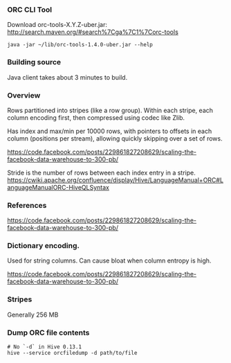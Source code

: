 ### ORC CLI Tool

Download orc-tools-X.Y.Z-uber.jar: http://search.maven.org/#search%7Cga%7C1%7Corc-tools

```
java -jar ~/lib/orc-tools-1.4.0-uber.jar --help
```


### Building source

Java client takes about 3 minutes to build.


### Overview

Rows partitioned into stripes (like a row group). Within each stripe, each column encoding first, then compressed using codec like Zlib.

Has index and max/min per 10000 rows, with pointers to offsets in each column (positions per stream), allowing quickly skipping over a set of rows.

https://code.facebook.com/posts/229861827208629/scaling-the-facebook-data-warehouse-to-300-pb/

Stride is the number of rows between each index entry in a stripe.
https://cwiki.apache.org/confluence/display/Hive/LanguageManual+ORC#LanguageManualORC-HiveQLSyntax


### References

https://code.facebook.com/posts/229861827208629/scaling-the-facebook-data-warehouse-to-300-pb/


### Dictionary encoding.

Used for string columns. Can cause bloat when column entropy is high.

https://code.facebook.com/posts/229861827208629/scaling-the-facebook-data-warehouse-to-300-pb/


### Stripes

Generally 256 MB


### Dump ORC file contents
```
# No `-d` in Hive 0.13.1
hive --service orcfiledump -d path/to/file
```